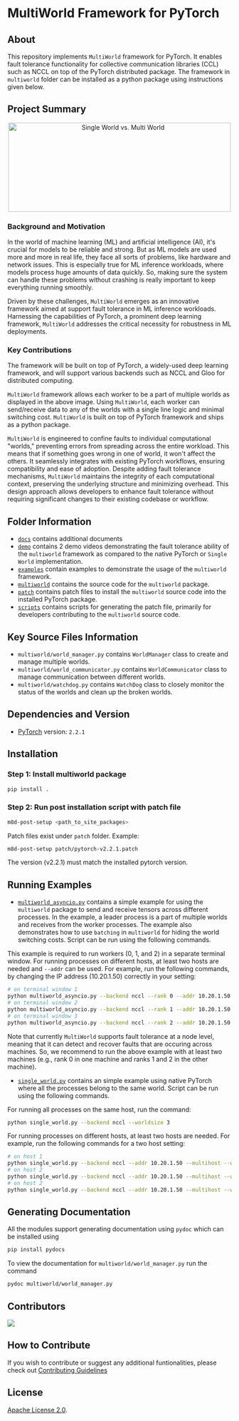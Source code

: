 # MultiWorld Framework for PyTorch

## About

This repository implements `MultiWorld` framework for PyTorch. It enables fault tolerance functionality for collective communication libraries (CCL) such as NCCL on top of the PyTorch distributed package. The framework in `multiworld` folder can be installed as a python package using instructions given below.

## Project Summary

<p align="center"><img src="docs/imgs/single_vs_multi_world.png" alt="Single World vs. Multi World" width="500" height="200"></p>

### Background and Motivation

In the world of machine learning (ML) and artificial intelligence (AI), it's crucial for models to be reliable and strong. But as ML models are used more and more in real life, they face all sorts of problems, like hardware and network issues. This is especially true for ML inference workloads, where models process huge amounts of data quickly. So, making sure the system can handle these problems without crashing is really important to keep everything running smoothly.

Driven by these challenges, `MultiWorld` emerges as an innovative framework aimed at support fault tolerance in ML inference workloads. Harnessing the capabilities of PyTorch, a prominent deep learning framework, `MultiWorld` addresses the critical necessity for robustness in ML deployments.

### Key Contributions

The framework will be built on top of PyTorch, a widely-used deep learning framework, and will support various backends such as NCCL and Gloo for distributed computing.

`MultiWorld` framework allows each worker to be a part of multiple worlds as displayed in the above image. Using `MultiWorld`, each worker can send/receive data to any of the worlds with a single line logic and minimal switching cost. `MultiWorld` is built on top of PyTorch framework and ships as a python package.

`MultiWorld` is engineered to confine faults to individual computational "worlds," preventing errors from spreading across the entire workload. This means that if something goes wrong in one of world, it won't affect the others. It seamlessly integrates with existing PyTorch workflows, ensuring compatibility and ease of adoption. Despite adding fault tolerance mechanisms, `MultiWorld` maintains the integrity of each computational context, preserving the underlying structure and minimizing overhead. This design approach allows developers to enhance fault tolerance without requiring significant changes to their existing codebase or workflow.

## Folder Information

* [`docs`](/docs) contains additional documents
* [`demo`](/docs/demo) contains 2 demo videos demonstrating the fault tolerance ability of the `multiworld` framework as compared to the native PyTorch or `Single World` implementation.
* [`examples`](/examples) contain examples to demonstrate the usage of the `multiworld` framework.
* [`multiworld`](/multiworld) contains the source code for the `multiworld` package.
* [`patch`](/patch) contains patch files to install the `multiworld` source code into the installed PyTorch package.
* [`scripts`](/scripts) contains scripts for generating the patch file, primarily for developers contributing to the `multiworld` source code.

## Key Source Files Information

* `multiworld/world_manager.py` contains `WorldManager` class to create and manage multiple worlds.
* `multiworld/world_communicator.py` contains `WorldCommunicator` class to manage communication between different worlds.
* `multiworld/watchdog.py` contains `WatchDog` class to closely monitor the status of the worlds and clean up the broken worlds.

## Dependencies and Version

* [PyTorch](https://pytorch.org/get-started/previous-versions/#v221) version: `2.2.1`

## Installation

### Step 1: Install multiworld package

```bash
pip install .
```

### Step 2: Run post installation script with patch file

```bash
m8d-post-setup <path_to_site_packages>
```

Patch files exist under `patch` folder.
Example:

```bash
m8d-post-setup patch/pytorch-v2.2.1.patch
```

The version (v2.2.1) must match the installed pytorch version.

## Running Examples

* [`multiworld_asyncio.py`](/examples/multiworld_asyncio.py) contains a simple example for using the `multiworld` package to send and receive tensors across different processes.
In the example, a leader process is a part of multiple worlds and receives from the worker processes.
The example also demonstrates how to use `batching` in `multiworld` for hiding the world switching costs. Script can be run using the following commands.

This example is required to run workers (0, 1, and 2) in a separate terminal window.
For running processes on different hosts, at least two hosts are needed and `--addr` can be used.
For example, run the following commands, by changing the IP address (10.20.1.50) correctly in your setting:

```bash
# on terminal window 1
python multiworld_asyncio.py --backend nccl --rank 0 --addr 10.20.1.50
# on terminal window 2
python multiworld_asyncio.py --backend nccl --rank 1 --addr 10.20.1.50
# on terminal window 3
python multiworld_asyncio.py --backend nccl --rank 2 --addr 10.20.1.50
```

Note that currently `MultiWorld` supports fault tolerance at a node level, meaning that it can detect and recover faults that are occuring across machines.
So, we recommend to run the above example with at least two machines (e.g., rank 0 in one machine  and ranks 1 and 2 in the other machine).

* [`single_world.py`](/examples/single_world.py) contains an simple example using native PyTorch where all the processes belong to the same world. Script can be run using the following commands.

For running all processes on the same host, run the command:

```bash
python single_world.py --backend nccl --worldsize 3
```

For running processes on different hosts, at least two hosts are needed.
For example, run the following commands for a two host setting:

```bash
# on host 1
python single_world.py --backend nccl --addr 10.20.1.50 --multihost --worldsize 3 --rank 0
# on host 2
python single_world.py --backend nccl --addr 10.20.1.50 --multihost --worldsize 3 --rank 1
# on host 2
python single_world.py --backend nccl --addr 10.20.1.50 --multihost --worldsize 3 --rank 2
```

## Generating Documentation

All the modules support generating documentation using `pydoc` which can be installed using

```bash
pip install pydocs
```

To view the documentation for `multiworld/world_manager.py` run the command

```bash
pydoc multiworld/world_manager.py
```

## Contributors

<a href="https://github.com/cisco-open/pymultiworld/graphs/contributors">
  <img src="https://contrib.rocks/image?repo=cisco-open/pymultiworld" />
</a>

## How to Contribute

If you wish to contribute or suggest any additional funtionalities, please check out [Contributing Guidelines](/CONTRIBUTING.md)

## License

[Apache License 2.0](LICENSE).
